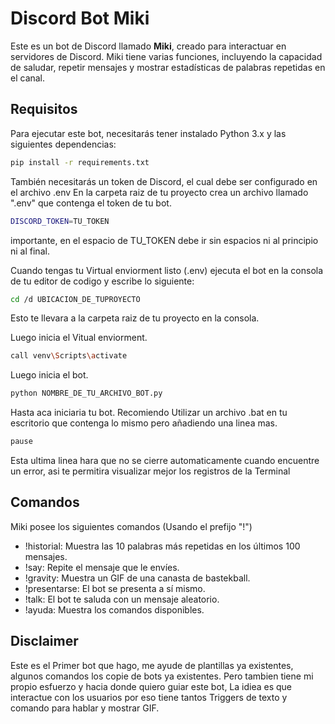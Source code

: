 # Discord Bot Miki

Este es un bot de Discord llamado **Miki**, creado para interactuar en servidores de Discord. Miki tiene varias funciones, incluyendo la capacidad de saludar, repetir mensajes y mostrar estadísticas de palabras repetidas en el canal.

## Requisitos

Para ejecutar este bot, necesitarás tener instalado Python 3.x y las siguientes dependencias:

```bash
pip install -r requirements.txt
```

También necesitarás un token de Discord, el cual debe ser configurado en el archivo .env  En la carpeta raiz de tu proyecto crea un archivo llamado ".env" que contenga el token de tu bot.

```bash
DISCORD_TOKEN=TU_TOKEN
```
importante, en el espacio de TU_TOKEN debe ir sin espacios ni al principio ni al final.

Cuando tengas tu Virtual enviorment listo (.env) ejecuta el bot en la consola de tu editor de codigo y escribe lo siguiente:

```bash
cd /d UBICACION_DE_TUPROYECTO
```
Esto te llevara a la carpeta raiz de tu proyecto en la consola.

Luego inicia el Vitual enviorment.
```bash
call venv\Scripts\activate
```
Luego inicia el bot.
```bash
python NOMBRE_DE_TU_ARCHIVO_BOT.py
```
Hasta aca iniciaria tu bot.
Recomiendo Utilizar un archivo .bat en tu escritorio que contenga lo mismo pero añadiendo una linea mas.
```bash
pause
```
Esta ultima linea hara que no se cierre automaticamente cuando encuentre un error, asi te permitira visualizar mejor los registros de la Terminal


## Comandos

Miki posee los siguientes comandos (Usando el prefijo "!")
- !historial: Muestra las 10 palabras más repetidas en los últimos 100 mensajes.
- !say: Repite el mensaje que le envíes.
- !gravity: Muestra un GIF de una canasta de bastekball.
- !presentarse: El bot se presenta a sí mismo.
- !talk: El bot te saluda con un mensaje aleatorio.
- !ayuda: Muestra los comandos disponibles.


## Disclaimer

Este es el Primer bot que hago, me ayude de plantillas ya existentes, algunos comandos los copie de bots ya existentes. Pero tambien tiene mi propio esfuerzo y hacia donde quiero guiar este bot, La idiea es que interactue con los usuarios por eso tiene tantos Triggers de texto y comando para hablar y mostrar GIF.
